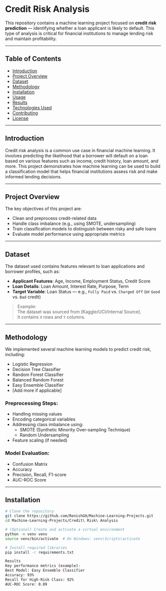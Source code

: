 # Credit Risk Analysis

This repository contains a machine learning project focused on **credit risk prediction** — identifying whether a loan applicant is likely to default. This type of analysis is critical for financial institutions to manage lending risk and maintain profitability.

---

## Table of Contents

- [Introduction](#introduction)
- [Project Overview](#project-overview)
- [Dataset](#dataset)
- [Methodology](#methodology)
- [Installation](#installation)
- [Usage](#usage)
- [Results](#results)
- [Technologies Used](#technologies-used)
- [Contributing](#contributing)
- [License](#license)

---

## Introduction

Credit risk analysis is a common use case in financial machine learning. It involves predicting the likelihood that a borrower will default on a loan based on various features such as income, credit history, loan amount, and more. This project demonstrates how machine learning can be used to build a classification model that helps financial institutions assess risk and make informed lending decisions.

---

## Project Overview

The key objectives of this project are:

- Clean and preprocess credit-related data
- Handle class imbalance (e.g., using SMOTE, undersampling)
- Train classification models to distinguish between risky and safe loans
- Evaluate model performance using appropriate metrics

---

## Dataset

The dataset used contains features relevant to loan applications and borrower profiles, such as:

- **Applicant Features**: Age, Income, Employment Status, Credit Score  
- **Loan Details**: Loan Amount, Interest Rate, Purpose, Term  
- **Target Variable**: Loan Status — e.g., `Fully Paid` vs. `Charged Off` (or `Good` vs. `Bad` credit)

> Example:  
> The dataset was sourced from [Kaggle/UCI/Internal Source].  
> It contains `X` rows and `Y` columns.

---

## Methodology

We implemented several machine learning models to predict credit risk, including:

- Logistic Regression  
- Decision Tree Classifier  
- Random Forest Classifier  
- Balanced Random Forest  
- Easy Ensemble Classifier  
- [Add more if applicable]

### Preprocessing Steps:

- Handling missing values  
- Encoding categorical variables  
- Addressing class imbalance using:
  - SMOTE (Synthetic Minority Over-sampling Technique)
  - Random Undersampling
- Feature scaling (if needed)

### Model Evaluation:

- Confusion Matrix  
- Accuracy  
- Precision, Recall, F1-score  
- AUC-ROC Score

---

## Installation

```bash
# Clone the repository
git clone https://github.com/RenishGH/Machine-Learning-Projects.git
cd Machine-Learning-Projects/Credit\ Risk\ Analysis

# (Optional) Create and activate a virtual environment
python -m venv venv
source venv/bin/activate  # On Windows: venv\Scripts\activate

# Install required libraries
pip install -r requirements.txt

Results
Key performance metrics (example):
Best Model: Easy Ensemble Classifier
Accuracy: 93%
Recall for High-Risk Class: 92%
AUC-ROC Score: 0.89
